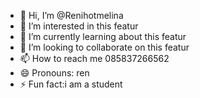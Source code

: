 - 👋 Hi, I’m @Renihotmelina
- 👀 I’m interested in this featur
- 🌱 I’m currently learning about this featur
- 💞️ I’m looking to collaborate on this featur
- 📫 How to reach me 085837266562
- 😄 Pronouns: ren
- ⚡ Fun fact:i am a student

<!---
Renihotmelina/Renihotmelina is a ✨ special ✨ repository because its `README.md` (this file) appears on your GitHub profile.
You can click the Preview link to take a look at your changes.
--->
